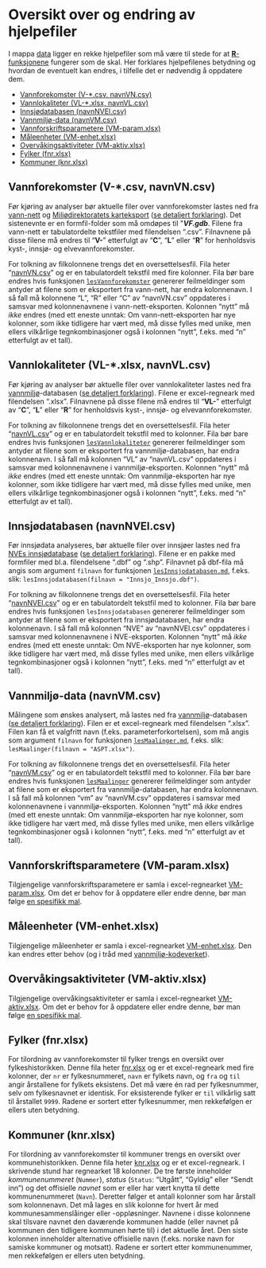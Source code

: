 # Oversikt over og endring av hjelpefiler

I mappa [data](../data/) ligger en rekke hjelpefiler som må være til
stede for at [**R**-funksjonene](funksjon.md) fungerer som de skal. Her
forklares hjelpefilenes betydning og hvordan de eventuelt kan endres, i
tilfelle det er nødvendig å oppdatere dem.

-   <a href="#vannforekomster-v-.csv-navnvn.csv"
    id="toc-vannforekomster-v-.csv-navnvn.csv">Vannforekomster (V-*.csv,
    navnVN.csv)</a>
-   <a href="#vannlokaliteter-vl-.xlsx-navnvl.csv"
    id="toc-vannlokaliteter-vl-.xlsx-navnvl.csv">Vannlokaliteter (VL-*.xlsx,
    navnVL.csv)</a>
-   <a href="#innsjødatabasen-navnnvel.csv"
    id="toc-innsjødatabasen-navnnvel.csv">Innsjødatabasen (navnNVEl.csv)</a>
-   <a href="#vannmiljø-data-navnvm.csv"
    id="toc-vannmiljø-data-navnvm.csv">Vannmiljø-data (navnVM.csv)</a>
-   <a href="#vannforskriftsparametere-vm-param.xlsx"
    id="toc-vannforskriftsparametere-vm-param.xlsx">Vannforskriftsparametere
    (VM-param.xlsx)</a>
-   <a href="#måleenheter-vm-enhet.xlsx"
    id="toc-måleenheter-vm-enhet.xlsx">Måleenheter (VM-enhet.xlsx)</a>
-   <a href="#overvåkingsaktiviteter-vm-aktiv.xlsx"
    id="toc-overvåkingsaktiviteter-vm-aktiv.xlsx">Overvåkingsaktiviteter
    (VM-aktiv.xlsx)</a>
-   <a href="#fylker-fnr.xlsx" id="toc-fylker-fnr.xlsx">Fylker
    (fnr.xlsx)</a>
-   <a href="#kommuner-knr.xlsx" id="toc-kommuner-knr.xlsx">Kommuner
    (knr.xlsx)</a>

## <a id="vannforekomster-v-.csv-navnvn.csv">Vannforekomster</a> (V-\*.csv, navnVN.csv)

Før kjøring av analyser bør aktuelle filer over vannforekomster lastes
ned fra [vann-nett](https://vann-nett.no/portal/) og 
[Miljødirektoratets karteksport](https://karteksport.miljodirektoratet.no/) 
([se detaljert forklaring](lesVannforekomster.md)). Det sistenevnte er 
en formfil-folder som må omdøpes til "***VF.gdb***. Filene fra vann-nett 
er tabulatordelte tekstfiler med filendelsen “.csv”. Filnavnene på disse 
filene må endres til “**V-**” etterfulgt av “**C**”, “**L**” eller “**R**” 
for henholdsvis kyst-, innsjø- og elvevannforekomster.

For tolkning av filkolonnene trengs det en oversettelsesfil. Fila heter
“[navnVN.csv](../data/navnVN.csv)” og er en tabulatordelt tekstfil med
fire kolonner. Fila bør bare endres hvis funksjonen
[`lesVannforekomster`](lesVannforekomster.md) genererer feilmeldinger
som antyder at filene som er eksportert fra vann-nett, har endra
kolonnenavn. I så fall må kolonnene “L”, “R” eller “C” av “navnVN.csv”
oppdateres i samsvar med kolonnenavnene i vann-nett-eksporten. Kolonnen
“nytt” må *ikke* endres (med ett eneste unntak: Om vann-nett-eksporten
har nye kolonner, som ikke tidligere har vært med, må disse fylles med
unike, men ellers vilkårlige tegnkombinasjoner også i kolonnen “nytt”,
f.eks. med “n” etterfulgt av et tall).

## <a id="vannlokaliteter-vl-.xlsx-navnvl.csv">Vannlokaliteter</a> (VL-\*.xlsx, navnVL.csv)

Før kjøring av analyser bør aktuelle filer over vannlokaliteter lastes
ned fra [vannmiljø](https://vannmiljo.miljodirektoratet.no/)-databasen
([se detaljert forklaring](lesVannlokaliteter.md)). Filene er
excel-regneark med filendelsen “.xlsx”. Filnavnene på disse filene må
endres til “**VL-**” etterfulgt av “**C**”, “**L**” eller “**R**” for
henholdsvis kyst-, innsjø- og elvevannforekomster.

For tolkning av filkolonnene trengs det en oversettelsesfil. Fila heter
“[navnVL.csv](../data/navnVL.csv)” og er en tabulatordelt tekstfil med
to kolonner. Fila bør bare endres hvis funksjonen
[`lesVannlokaliteter`](lesVannlokaliteter.md) genererer feilmeldinger
som antyder at filene som er eksportert fra vannmiljø-databasen, har
endra kolonnenavn. I så fall må kolonnen “VL” av “navnVL.csv” oppdateres
i samsvar med kolonnenavnene i vannmiljø-eksporten. Kolonnen “nytt” må
*ikke* endres (med ett eneste unntak: Om vannmiljø-eksporten har nye
kolonner, som ikke tidligere har vært med, må disse fylles med unike,
men ellers vilkårlige tegnkombinasjoner også i kolonnen “nytt”, f.eks.
med “n” etterfulgt av et tall).

## <a id="innsjødatabasen-navnnvel.csv">Innsjødatabasen</a> (navnNVEl.csv)

Før innsjødata analyseres, bør aktuelle filer over innsjøer lastes ned
fra [NVEs
innsjødatabase](https://www.nve.no/kart/kartdata/vassdragsdata/innsjodatabase/)
([se detaljert forklaring](lesInnsjodatabasen.md)). Filene er en pakke
med formfiler med bl.a. filendelsene “.dbf” og “.shp”. Filnavnet på
dbf-fila må angis som argument `filnavn` for funksjonen
[`lesInnsjodatabasen.md`](lesInnsjodatabasen.md), f.eks. slik:
`lesInnsjodatabasen(filnavn = "Innsjo_Innsjo.dbf")`.

For tolkning av filkolonnene trengs det en oversettelsesfil. Fila heter
“[navnNVEl.csv](../data/navnNVEl.csv)” og er en tabulatordelt tekstfil
med to kolonner. Fila bør bare endres hvis funksjonen
`lesInnsjodatabasen` genererer feilmeldinger som antyder at filene som
er eksportert fra innsjødatabasen, har endra kolonnenavn. I så fall må
kolonnen “NVE” av “navnNVEl.csv” oppdateres i samsvar med kolonnenavnene
i NVE-eksporten. Kolonnen “nytt” må *ikke* endres (med ett eneste
unntak: Om NVE-eksporten har nye kolonner, som ikke tidligere har vært
med, må disse fylles med unike, men ellers vilkårlige tegnkombinasjoner
også i kolonnen “nytt”, f.eks. med “n” etterfulgt av et tall).

## <a id="vannmiljø-data-navnvm.csv">Vannmiljø-data</a> (navnVM.csv)

Målingene som ønskes analysert, må lastes ned fra
[vannmiljø](https://vannmiljo.miljodirektoratet.no/)-databasen ([se
detaljert forklaring](lesMaalinger.md)). Filen er et excel-regneark med
filendelsen “.xlsx”. Filen kan få et valgfritt navn (f.eks. 
parameterforkortelsen), som må angis som argument `filnavn` for funksjonen
[`lesMaalinger.md`](lesMaalinger.md), f.eks. slik:
`lesMaalinger(filnavn = "ASPT.xlsx")`.

For tolkning av filkolonnene trengs det en oversettelsesfil. Fila heter
“[navnVM.csv](../data/navnVM.csv)” og er en tabulatordelt tekstfil med
to kolonner. Fila bør bare endres hvis funksjonen
[`lesMaalinger`](lesMaalinger.md) genererer feilmeldinger som antyder at
filene som er eksportert fra vannmiljø-databasen, har endra kolonnenavn.
I så fall må kolonnen “vm” av “navnVM.csv” oppdateres i samsvar med
kolonnenavnene i vannmiljø-eksporten. Kolonnen “nytt” må *ikke* endres
(med ett eneste unntak: Om vannmiljø-eksporten har nye kolonner, som
ikke tidligere har vært med, må disse fylles med unike, men ellers
vilkårlige tegnkombinasjoner også i kolonnen “nytt”, f.eks. med “n”
etterfulgt av et tall).

## <a id="vannforskriftsparametere-vm-param.xlsx">Vannforskriftsparametere</a> (VM-param.xlsx)

Tilgjengelige vannforskriftsparametere er samla i excel-regnearket
[VM-param.xlsx](../data/VM-param.xlsx). Om det er behov for å oppdatere
eller endre denne, bør man følge [en spesifikk
mal](param.md#hvordan-flere-vannforskriftsparametere-kan-gjøres-klar-til-bruk).

## <a id="måleenheter-vm-enhet.xlsx">Måleenheter</a> (VM-enhet.xlsx)

Tilgjengelige måleenheter er samla i excel-regnearket
[VM-enhet.xlsx](../data/VM-enhet.xlsx). Den kan endres etter behov (og i 
tråd med [vannmiljø-kodeverket](https://vannmiljokoder.miljodirektoratet.no/unit)).

## <a id="overvåkingsaktiviteter-vm-aktiv.xlsx">Overvåkingsaktiviteter</a> (VM-aktiv.xlsx)

Tilgjengelige overvåkingsaktiviteter er samla i excel-regnearket
[VM-aktiv.xlsx](../data/VM-aktiv.xlsx). Om det er behov for å oppdatere
eller endre denne, bør man følge [en spesifikk mal](aktiv.md).

## <a id="fylker-fnr.xlsx">Fylker</a> (fnr.xlsx)

For tilordning av vannforekomster til fylker trengs en oversikt over
fylkeshistorikken. Denne fila heter [fnr.xlsx](../data/fnr.xlsx) og er
et excel-regneark med fire kolonner, der `nr` er fylkesnummeret, `navn`
er fylkets navn, og `fra` og `til` angir årstallene for fylkets
eksistens. Det må være én rad per fylkesnummer, selv om fylkesnavnet er
identisk. For eksisterende fylker er `til` vilkårlig satt til årstallet
`9999`. Radene er sortert etter fylkesnummer, men rekkefølgen er ellers
uten betydning.

## <a id="kommuner-knr.xlsx">Kommuner</a> (knr.xlsx)

For tilordning av vannforekomster til kommuner trengs en oversikt over
kommunehistorikken. Denne fila heter [knr.xlsx](../data/knr.xlsx) og er
et excel-regneark. I skrivende stund har regnearket 18 kolonner. De tre
første inneholder *kommunenummeret* (`Nummer`), *status* (`Status`:
“Utgått”, “Gyldig” eller “Sendt inn”) og det offisielle *navnet* som er
eller har vært knytta til dette kommunenummeret (`Navn`). Deretter følger
et antall kolonner som har årstall som kolonnenavn. Det må lages en slik
kolonne for hvert år med kommunesammenslåinger eller -oppløsninger.
Navnene i disse kolonnene skal tilsvare navnet den daværende kommunen
hadde (eller navnet på kommunen den tidligere kommunen hørte til)
i det aktuelle året. Den siste kolonnen inneholder alternative
offisielle navn (f.eks. norske navn for samiske kommuner og motsatt).
Radene er sortert etter kommunenummer, men rekkefølgen er ellers uten
betydning.
